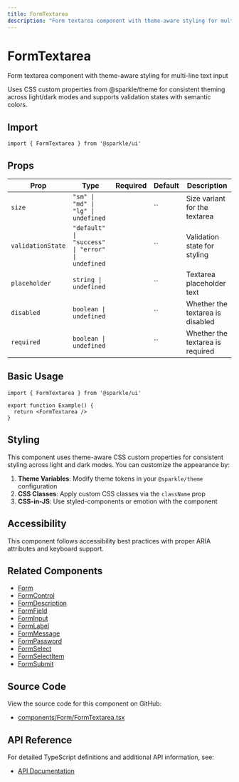 ```yaml
---
title: FormTextarea
description: "Form textarea component with theme-aware styling for multi-line text input Uses CSS custom properties from @sparkle/theme for consistent theming across light/dark modes and supports validation states with semantic colors."
---
```


# FormTextarea

Form textarea component with theme-aware styling for multi-line text input

Uses CSS custom properties from @sparkle/theme for consistent theming across light/dark modes and supports validation states with semantic colors.

## Import

```tsx
import { FormTextarea } from '@sparkle/ui'
```

## Props

| Prop | Type | Required | Default | Description |
| --- | --- | --- | --- | --- |
| `size` | `"sm" \| "md" \| "lg" \| undefined` |  | `` | Size variant for the textarea |
| `validationState` | `"default" \| "success" \| "error" \| undefined` |  | `` | Validation state for styling |
| `placeholder` | `string \| undefined` |  | `` | Textarea placeholder text |
| `disabled` | `boolean \| undefined` |  | `` | Whether the textarea is disabled |
| `required` | `boolean \| undefined` |  | `` | Whether the textarea is required |

## Basic Usage

```tsx
import { FormTextarea } from '@sparkle/ui'

export function Example() {
  return <FormTextarea />
}
```

## Styling

This component uses theme-aware CSS custom properties for consistent styling across light and dark modes. You can customize the appearance by:

1. **Theme Variables**: Modify theme tokens in your `@sparkle/theme` configuration
2. **CSS Classes**: Apply custom CSS classes via the `className` prop
3. **CSS-in-JS**: Use styled-components or emotion with the component

## Accessibility

This component follows accessibility best practices with proper ARIA attributes and keyboard support.

## Related Components

- [Form](./form)
- [FormControl](./form-control)
- [FormDescription](./form-description)
- [FormField](./form-field)
- [FormInput](./form-input)
- [FormLabel](./form-label)
- [FormMessage](./form-message)
- [FormPassword](./form-password)
- [FormSelect](./form-select)
- [FormSelectItem](./form-select-item)
- [FormSubmit](./form-submit)

## Source Code

View the source code for this component on GitHub:

- [components/Form/FormTextarea.tsx](https://github.com/marcusrbrown/sparkle/blob/main/packages/ui/src/components/Form/FormTextarea.tsx)

## API Reference

For detailed TypeScript definitions and additional API information, see:

- [API Documentation](/api/ui/src#formtextarea)

